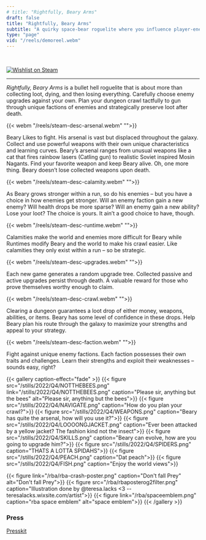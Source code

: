 ```yaml
---
# title: "Rightfully, Beary Arms"
draft: false
title: "Rightfully, Beary Arms"
subtitle: "A quirky space-bear roguelite where you influence player-enemy upgrades, loot weapons, and influence what persists after death."
type: "page"
vid: "/reels/demoreel.webm"
---
```



<!-- {{< youtube id="FjANEujgFDA" title="PAX East 2022 Trailer" >}} -->
<!-- ![Rightfully, Beary Arms](/rba/logo4.png) -->


<br />

<!--{{< figure src="/buttons/wishlistbutton.png" >}}-->

[![Wishlist on Steam](/buttons/wishlistbutton.png)](https://store.steampowered.com/app/1928030?utm_source=rbawebsite)

<!--{{< steamwidget >}}

{{< itchwidget >}}-->

---

_Rightfully, Beary Arms_ is a bullet hell roguelite that is about more than collecting loot, dying, and then losing everything. Carefully choose enemy upgrades against your own. Plan your dungeon crawl tactfully to gun through unique factions of enemies and strategically preserve loot after death.


{{< webm "/reels/steam-desc-arsenal.webm" "">}}

Beary Likes to fight. His arsenal is vast but displaced throughout the galaxy. Collect and use powerful weapons with their own unique characteristics and learning curves. Beary’s arsenal ranges from unusual weapons like a cat that fires rainbow lasers (Catling gun) to realistic Soviet inspired Mosin Nagants. Find your favorite weapon and keep Beary alive. Oh, one more thing. Beary doesn’t lose collected weapons upon death.



{{< webm "/reels/steam-desc-calamity.webm" "">}}

As Beary grows stronger within a run, so do his enemies – but you have a choice in how enemies get stronger. Will an enemy faction gain a new enemy? Will health drops be more sparse? Will an enemy gain a new ability? Lose your loot? The choice is yours. It ain’t a good choice to have, though.

{{< webm "/reels/steam-desc-runtime.webm" "">}}

Calamities make the world and enemies more difficult for Beary while Runtimes modify Beary and the world to make his crawl easier. Like calamities they only exist within a run – so be strategic.

{{< webm "/reels/steam-desc-upgrades.webm" "">}}

Each new game generates a random upgrade tree. Collected passive and active upgrades persist through death. A valuable reward for those who prove themselves worthy enough to claim.

{{< webm "/reels/steam-desc-crawl.webm" "">}}

Clearing a dungeon guarantees a loot drop of either money, weapons, abilities, or items. Beary has some level of confidence in these drops. Help Beary plan his route through the galaxy to maximize your strengths and appeal to your strategy.

{{< webm "/reels/steam-desc-faction.webm" "">}}

Fight against unique enemy factions. Each faction possesses their own traits and challenges. Learn their strengths and exploit their weaknesses – sounds easy, right?

{{< gallery caption-effect="fade" >}}
  {{< figure src="/stills/2022/Q4/NOTTHEBEES.png" link="/stills/2022/Q4/NOTTHEBEES.png" caption="Please sir, anything but the bees" alt="Please sir, anything but the bees">}}
  {{< figure src="/stills/2022/Q4/NAVIGATE.png" caption="How do you plan your crawl?">}}
  {{< figure src="/stills/2022/Q4/WEAPONS.png" caption="Beary has quite the arsenal, how will you use it?">}}
  {{< figure src="/stills/2022/Q4/LOOOONGJACKET.png" caption="Ever been attacked by a yellow jacket? The fashion kind not the insect">}}
  {{< figure src="/stills/2022/Q4/SKILLS.png" caption="Beary can evolve, how are you going to upgrade him?">}}
  {{< figure src="/stills/2022/Q4/SPIDERS.png" caption="THATS A LOTTA SPIDAHS">}}
  {{< figure src="/stills/2022/Q4/PEACH.png" caption="Dat peach">}}
  {{< figure src="/stills/2022/Q4/FISH.png" caption="Enjoy the world views">}}


  {{< figure link="/rba/rba-crash-poster.png" caption="Don't fall Prey" alt="Don't fall Prey">}}
  {{< figure src="/rba/rbaposterog2filter.png" caption="Illustration done by @teresa.lacks <3 -- teresalacks.wixsite.com/artist">}}
  {{< figure link="/rba/spaceemblem.png" caption="rba space emblem" alt="space emblem">}}
{{< /gallery >}}


### Press

[Presskit](https://daylightbasementstudio.com/press/rba)